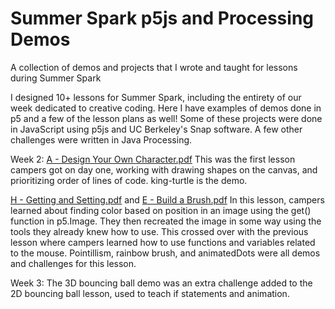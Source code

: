 # Summer Spark p5js and Processing Demos
A collection of demos and projects that I wrote and taught for lessons during Summer Spark

I designed 10+ lessons for Summer Spark, including the entirety of our week dedicated to creative coding. Here I have examples of demos done in p5 and a few of the lesson plans as well! Some of these projects were done in JavaScript using p5js and UC Berkeley's Snap software. A few other challenges were written in Java Processing. 

Week 2:
[A - Design Your Own Character.pdf](https://github.com/katkahler/spark-demos-p5/files/6851461/_A.-.Design.Your.Own.Character.pdf)
This was the first lesson campers got on day one, working with drawing shapes on the canvas, and prioritizing order of lines of code. king-turtle is the demo.

[H - Getting and Setting.pdf](https://github.com/katkahler/spark-demos-p5/files/6851471/H.-.Getting.and.Setting.pdf) and  [E - Build a Brush.pdf](https://github.com/katkahler/spark-demos-p5/files/6851478/E.-.Build.a.Brush.pdf)
In this lesson, campers learned about finding color based on position in an image using the get() function in p5.Image. They then recreated the image in some way using the tools they already knew how to use. This crossed over with the previous lesson where campers learned how to use functions and variables related to the mouse. Pointillism, rainbow brush, and animatedDots were all demos and challenges for this lesson.

Week 3:
The 3D bouncing ball demo was an extra challenge added to the 2D bouncing ball lesson, used to teach if statements and animation. 
